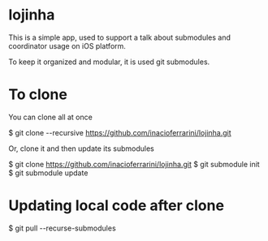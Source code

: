# lojinha

This is a simple app, used to support a talk about submodules and coordinator usage on iOS platform.

To keep it organized and modular, it is used git submodules.

# To clone
You can clone all at once

$ git clone --recursive https://github.com/inacioferrarini/lojinha.git

Or, clone it and then update its submodules

$ git clone https://github.com/inacioferrarini/lojinha.git
$ git submodule init
$ git submodule update

# Updating local code after clone

$ git pull --recurse-submodules